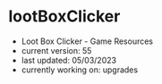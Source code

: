 # lootBoxClicker
- Loot Box Clicker - Game Resources
- current version: 55
- last updated: 05/03/2023
- currently working on: upgrades
